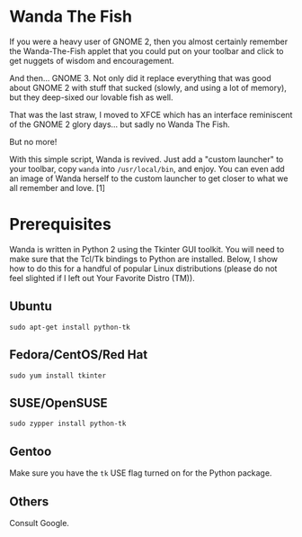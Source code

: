 Wanda The Fish
==============

If you were a heavy user of GNOME 2, then you almost certainly remember the
Wanda-The-Fish applet that you could put on your toolbar and click to get
nuggets of wisdom and encouragement.

And then... GNOME 3.  Not only did it replace everything that was good about
GNOME 2 with stuff that sucked (slowly, and using a lot of memory), but they
deep-sixed our lovable fish as well.

That was the last straw, I moved to XFCE which has an interface reminiscent of
the GNOME 2 glory days... but sadly no Wanda The Fish.

But no more!

With this simple script, Wanda is revived.  Just add a "custom launcher" to your
toolbar, copy ``wanda`` into ``/usr/local/bin``, and enjoy.  You can even add an
image of Wanda herself to the custom launcher to get closer to what we all
remember and love. [1]

Prerequisites
=============

Wanda is written in Python 2 using the Tkinter GUI toolkit. You will need to
make sure that the Tcl/Tk bindings to Python are installed. Below, I show how to
do this for a handful of popular Linux distributions (please do not feel
slighted if I left out Your Favorite Distro (TM)).


Ubuntu
------

```
sudo apt-get install python-tk
```

Fedora/CentOS/Red Hat
---------------------

```
sudo yum install tkinter
```


SUSE/OpenSUSE
-------------

```
sudo zypper install python-tk
```


Gentoo
------

Make sure you have the `tk` USE flag turned on for the Python package.


Others
------

Consult Google.
